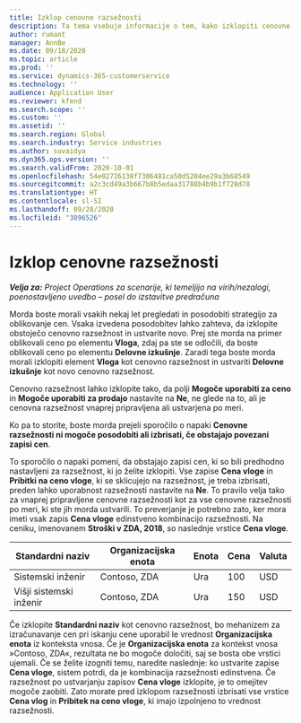 ```yaml
---
title: Izklop cenovne razsežnosti
description: Ta tema vsebuje informacije o tem, kako izklopiti cenovne razsežnosti.
author: rumant
manager: AnnBe
ms.date: 09/18/2020
ms.topic: article
ms.prod: ''
ms.service: dynamics-365-customerservice
ms.technology: ''
audience: Application User
ms.reviewer: kfend
ms.search.scope: ''
ms.custom: ''
ms.assetid: ''
ms.search.region: Global
ms.search.industry: Service industries
ms.author: suvaidya
ms.dyn365.ops.version: ''
ms.search.validFrom: 2020-10-01
ms.openlocfilehash: 54e02726138f7306481ca50d5204ee29a3b68549
ms.sourcegitcommit: a2c3cd49a3b667b8b5edaa31788b4b9b1f728d78
ms.translationtype: HT
ms.contentlocale: sl-SI
ms.lasthandoff: 09/28/2020
ms.locfileid: "3896526"
---
```

# <a name="turning-off-a-pricing-dimension"></a>Izklop cenovne razsežnosti

_**Velja za:** Project Operations za scenarije, ki temeljijo na virih/nezalogi, poenostavljeno uvedbo – posel do izstavitve predračuna_

Morda boste morali vsakih nekaj let pregledati in posodobiti strategijo za oblikovanje cen. Vsaka izvedena posodobitev lahko zahteva, da izklopite obstoječo cenovno razsežnost in ustvarite novo. Prej ste morda na primer oblikovali ceno po elementu **Vloga**, zdaj pa ste se odločili, da boste oblikovali ceno po elementu **Delovne izkušnje**. Zaradi tega boste morda morali izklopiti element **Vloga** kot cenovno razsežnost in ustvariti **Delovne izkušnje** kot novo cenovno razsežnost. 

Cenovno razsežnost lahko izklopite tako, da polji **Mogoče uporabiti za ceno** in **Mogoče uporabiti za prodajo** nastavite na **Ne**, ne glede na to, ali je cenovna razsežnost vnaprej pripravljena ali ustvarjena po meri.

Ko pa to storite, boste morda prejeli sporočilo o napaki **Cenovne razsežnosti ni mogoče posodobiti ali izbrisati, če obstajajo povezani zapisi cen**.

To sporočilo o napaki pomeni, da obstajajo zapisi cen, ki so bili predhodno nastavljeni za razsežnost, ki jo želite izklopiti. Vse zapise **Cena vloge** in **Pribitki na ceno vloge**, ki se sklicujejo na razsežnost, je treba izbrisati, preden lahko uporabnost razsežnosti nastavite na **Ne**. To pravilo velja tako za vnaprej pripravljene cenovne razsežnosti kot za vse cenovne razsežnosti po meri, ki ste jih morda ustvarili. To preverjanje je potrebno zato, ker mora imeti vsak zapis **Cena vloge** edinstveno kombinacijo razsežnosti. Na ceniku, imenovanem **Stroški v ZDA, 2018**, so naslednje vrstice **Cena vloge**. 

| Standardni naziv         | Organizacijska enota    |Enota   |Cena  |Valuta  |
| -----------------------|-------------|-------|-------|----------|
| Sistemski inženir|Contoso, ZDA|Ura| 100|USD|
| Višji sistemski inženir|Contoso, ZDA|Ura| 150| USD|


Če izklopite **Standardni naziv** kot cenovno razsežnost, bo mehanizem za izračunavanje cen pri iskanju cene uporabil le vrednost **Organizacijska enota** iz konteksta vnosa. Če je **Organizacijska enota** za kontekst vnosa »Contoso, ZDA«, rezultata ne bo mogoče določiti, saj se bosta obe vrstici ujemali. Če se želite izogniti temu, naredite naslednje: ko ustvarite zapise **Cena vloge**, sistem potrdi, da je kombinacija razsežnosti edinstvena. Če razsežnost po ustvarjanju zapisov **Cena vloge** izklopite, je to omejitev mogoče zaobiti. Zato morate pred izklopom razsežnosti izbrisati vse vrstice **Cena vlog** in **Pribitek na ceno vloge**, ki imajo izpolnjeno to vrednost razsežnosti.

